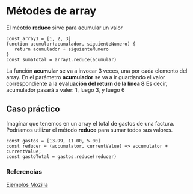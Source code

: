 # Métodes de array

El méotdo **reduce** sirve para acumular un valor 

```
const array1 = [1, 2, 3]
function acumular(acumulador, siguienteNumero) {
   return acumulador + siguienteNumero
}
const sumaTotal = array1.reduce(acumular)
```
La función **acumular** se va a invocar 3 veces, una por cada elemento del array.
En el parámetro **acumulador** se va a ir guardando el valor correspondiente a la **evaluación del return de la línea 8**
Es decir, acumulador pasará a valer: 1, luego 3, y luego 6

## Caso práctico

Imaginar que tenemos en un array el total de gastos de una factura.
Podríamos utilizar el método **reduce** para sumar todos sus valores.

```
const gastos = [13.99, 11.00, 5.00]
const reducer = (accumulator, currentValue) => accumulator + currentValue;
const gastoTotal = gastos.reduce(reducer)
```

### Referencias

[Ejemplos Mozilla](https://developer.mozilla.org/es/docs/Web/JavaScript/Referencia/Objetos_globales/Array/reduce)



